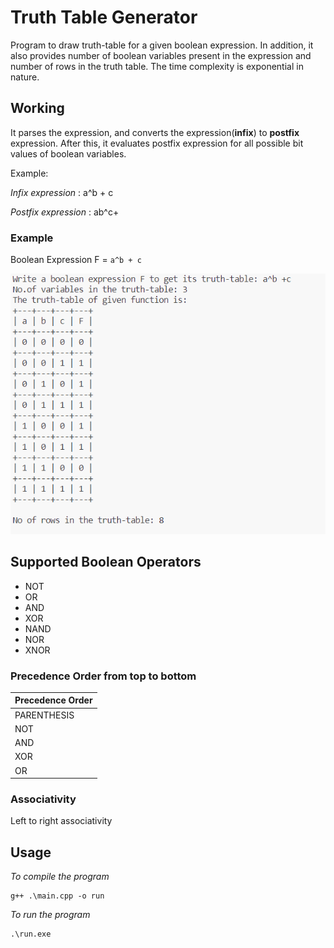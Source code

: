 # Truth Table Generator

Program to draw truth-table for a given boolean expression. In addition, it also provides number of boolean variables present in the expression and number of rows in the truth table. The time complexity is exponential in nature.


## Working
It parses the expression, and converts the expression(**infix**) to **postfix** expression. After this, it evaluates postfix expression for all possible bit values of boolean variables.

Example:

*Infix expression* :    a^b + c

*Postfix expression* :  ab^c+

### Example
Boolean Expression F = ``` a^b + c ```

![demo_img](./code_demo.png)

## Supported Boolean Operators

- NOT
- OR
- AND
- XOR
- NAND
- NOR
- XNOR

### Precedence Order from top to bottom
|Precedence Order |
|    :---    |     
|   PARENTHESIS |
|   NOT |
|   AND  |
|   XOR  |
|   OR  |

### Associativity 
Left to right associativity

## Usage

*To compile the program*
> 
    g++ .\main.cpp -o run

*To run the program*
>
    .\run.exe